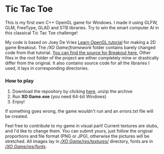 # Tic Tac Toe
This is my first own C++ OpenGL game for Windows. I made it using GLFW, GLM, FreeType, GLAD and STB libraries.
Try to win the smart computer AI in this classical Tic Tac Toe challenge!

My code is based on Joey De Vries [Learn OpenGL tutorial](https://learnopengl.com/) for making a 2D game Breakout. The */XO Game/framework* folder contains barely changed code from that tutorial. [You can find the source for Breakout here.](https://github.com/JoeyDeVries/LearnOpenGL/tree/master/src/7.in_practice/3.2d_game/0.full_source) Other files in the root folder of the project are either completely mine or drastically differ from the original.
It also contains source code for all the libraries I used, it lays in corresponding directories.
 ### How to play
 1. Download the repository by clicking [here](https://github.com/tiresoti/xo-game/files/10563864/XO.Game.v1.0.zip), unzip the archive
 2. Run **XO Game.exe** (you need 64-bit Windows)
 3. Enjoy!

If something goes wrong, the game wouldn't run and an *errors.txt* file will be created.

Feel free to contribute to my game in visual part! Current textures are stubs, and I'd like to change them.
You can submit yours, just follow the original proportions and file format (PNG or JPG), otherwise the pictures will be stretched. All images lay in [*/XO Game/res/textures/*](https://github.com/tiresoti/xo-game/tree/main/XO%20Game/res/textures) directory, fonts are in [*/XO Game/res/fonts*](https://github.com/tiresoti/xo-game/tree/main/XO%20Game/res/fonts).
